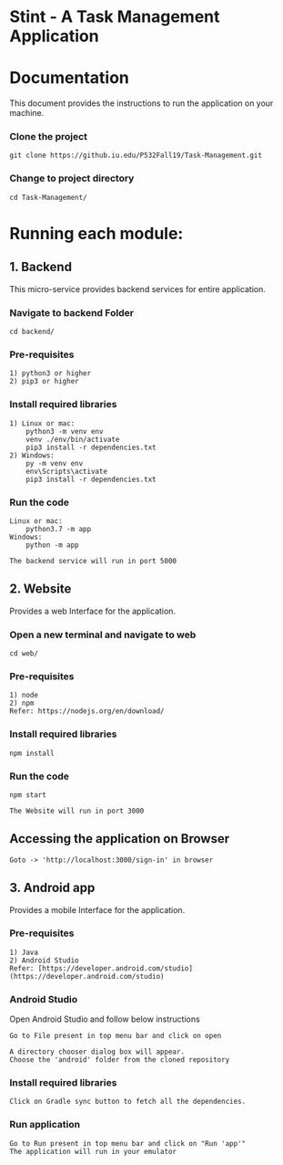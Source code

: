 # Stint - A Task Management Application

# Documentation  
This document provides the instructions to run the application on your machine.

### Clone the project
```
git clone https://github.iu.edu/P532Fall19/Task-Management.git
```
### Change to project directory
```
cd Task-Management/
```
# Running each module:
## 1. Backend
This micro-service provides backend services for entire application.
### Navigate to backend Folder
```
cd backend/
```
### Pre-requisites
```
1) python3 or higher
2) pip3 or higher
```

### Install required libraries
```
1) Linux or mac:
	python3 -m venv env
	venv ./env/bin/activate
	pip3 install -r dependencies.txt
2) Windows:
	py -m venv env
	env\Scripts\activate
	pip3 install -r dependencies.txt
```

### Run the code
```
Linux or mac:
	python3.7 -m app
Windows:
	python -m app
```
~~~
The backend service will run in port 5000
~~~

## 2.  Website
Provides a web Interface for the application.
### Open a new terminal and navigate to web
```
cd web/
```
### Pre-requisites
```
1) node
2) npm
Refer: https://nodejs.org/en/download/
```
### Install required libraries
```
npm install
```
### Run the code
```
npm start
```
~~~
The Website will run in port 3000
~~~

## Accessing the application on Browser
```
Goto -> 'http://localhost:3000/sign-in' in browser
```

## 3.  Android app
Provides a mobile Interface for the application.
### Pre-requisites
```
1) Java
2) Android Studio
Refer: [https://developer.android.com/studio](https://developer.android.com/studio)
```
### Android Studio
Open Android Studio and follow below instructions
```
Go to File present in top menu bar and click on open

A directory chooser dialog box will appear.
Choose the 'android' folder from the cloned repository
```
### Install required libraries
```
Click on Gradle sync button to fetch all the dependencies.
```
### Run application
```
Go to Run present in top menu bar and click on "Run 'app'"
The application will run in your emulator
```
